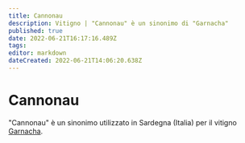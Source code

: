 ```yaml
---
title: Cannonau
description: Vitigno | "Cannonau" è un sinonimo di "Garnacha"
published: true
date: 2022-06-21T16:17:16.489Z
tags: 
editor: markdown
dateCreated: 2022-06-21T14:06:20.638Z
---
```


# Cannonau
"Cannonau" è un sinonimo utilizzato in Sardegna (Italia) per il vitigno [Garnacha](/vitigni/Garnacha).